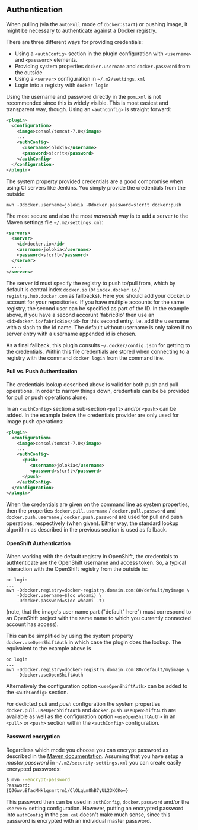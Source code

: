 ## Authentication

When pulling (via the `autoPull` mode of `docker:start`) or pushing image, it
might be necessary to authenticate against a Docker registry.

There are three different ways for providing credentials:
 
* Using a `<authConfig>` section in the plugin configuration with
  `<username>` and `<password>` elements. 
* Providing system properties `docker.username` and `docker.password`
  from the outside 
* Using a `<server>` configuration in `~/.m2/settings.xml`
* Login into a registry with `docker login`

Using the username and password directly in the `pom.xml` is not
recommended since this is widely visible. This is most easiest and
transparent way, though. Using an `<authConfig>` is straight forward:

````xml
<plugin>
  <configuration>
    <image>consol/tomcat-7.0</image>
    ...
    <authConfig>
      <username>jolokia</username>
      <password>s!cr!t</password>      
    </authConfig>
  </configuration>
</plugin>
````

The system property provided credentials are a good compromise when
using CI servers like Jenkins. You simply provide the credentials from
the outside:

    mvn -Ddocker.username=jolokia -Ddocker.password=s!cr!t docker:push

The most secure and also the most *mavenish* way is to add a server to
the Maven settings file `~/.m2/settings.xml`:

```xml
<servers>
  <server>
    <id>docker.io</id>
    <username>jolokia</username>
    <password>s!cr!t</password>
  </server>
  ....
</servers>
```

The server id must specify the registry to push to/pull from, which by
default is central index `docker.io` (or `index.docker.io` / `registry.hub.docker.com` as fallbacks). 
Here you should add your docker.io account for your repositories. If you have multiple accounts 
for the same registry, the second user can be specified as part of the ID. In the example above, if you 
have a second accorunt 'fabric8io' then use an `<id>docker.io/fabric8io</id>` for this second entry. I.e. add the 
username with a slash to the id name. The default without username is only taken if no server entry with 
a username appended id is chosen.

As a final fallback, this plugin consults `~/.docker/config.json` for getting to the credentials. Within this 
file credentials are stored when connecting to a registry with the command `docker login` from the command line. 

#### Pull vs. Push Authentication

The credentials lookup described above is valid for both push and
pull operations. In order to narrow things down, credentials can be be
provided for pull or push operations alone:

In an `<authConfig>` section a sub-section `<pull>` and/or `<push>`
can be added. In the example below the credentials provider are only
used for image push operations:

```xml
<plugin>
  <configuration>
    <image>consol/tomcat-7.0</image>
    ...
    <authConfig>
      <push>
         <username>jolokia</username>
         <password>s!cr!t</password>
      </push>
    </authConfig>
  </configuration>
</plugin>
```

When the credentials are given on the command line as system
properties, then the properties `docker.pull.username` / 
`docker.pull.password` and `docker.push.username` /
`docker.push.password` are used for pull and push operations,
respectively (when given). Either way, the standard lookup algorithm
as described in the previous section is used as fallback. 

#### OpenShift Authentication

When working with the default registry in OpenShift, the credentials
to authtenticate are the OpenShift username and access token. So, a
typical interaction with the OpenShift registry from the outside is:

```
oc login
...
mvn -Ddocker.registry=docker-registry.domain.com:80/default/myimage \
    -Ddocker.username=$(oc whoami) \
    -Ddocker.password=$(oc whoami -t)
```

(note, that the image's user name part ("default" here") must
correspond to an OpenShift project with the same name to which you
currently connected account has access).

This can be simplified by using the system property
`docker.useOpenShiftAuth` in which case the plugin does the
lookup. The equivalent to the example above is

```
oc login
...
mvn -Ddocker.registry=docker-registry.domain.com:80/default/myimage \
    -Ddocker.useOpenShiftAuth
```

Alternatively the configuration option `<useOpenShiftAuth>` can be
added to the `<authConfig>` section. 

For dedicted *pull* and *push* configuration the system properties
`docker.pull.useOpenShiftAuth` and `docker.push.useOpenShiftAuth` are
available as well as the configuration option `<useOpenShiftAuth>` in
an `<pull>` or `<push>` section within the `<authConfig>`
configuration. 

#### Password encryption

Regardless which mode you choose you can encrypt password as described
in the
[Maven documentation](http://maven.apache.org/guides/mini/guide-encryption.html). Assuming
that you have setup a *master password* in
`~/.m2/security-settings.xml` you can create easily encrypted
passwords:

```bash
$ mvn --encrypt-password
Password:
{QJ6wvuEfacMHklqsmrtrn1/ClOLqLm8hB7yUL23KOKo=}
```

This password then can be used in `authConfig`, `docker.password`
and/or the `<server>` setting configuration. However, putting an
encrypted password into `authConfig` in the `pom.xml` doesn't make
much sense, since this password is encrypted with an individual master
password.
